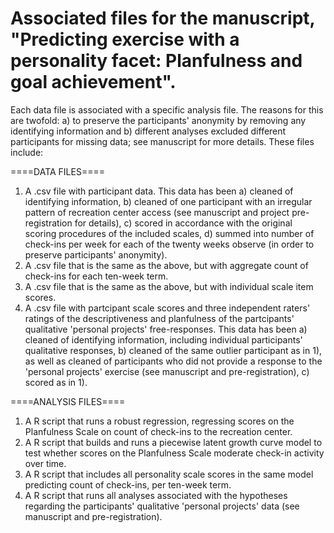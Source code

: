 # Associated files for the manuscript, "Predicting exercise with a personality facet: Planfulness and goal achievement".

Each data file is associated with a specific analysis file. The reasons for this are twofold: a) to preserve the participants' anonymity by removing any identifying information and b) different analyses excluded different participants for missing data; see manuscript for more details. These files include:

====DATA FILES====
1) A .csv file with participant data. This data has been a) cleaned of identifying information, b) cleaned of one participant with an irregular pattern of recreation center access (see manuscript and project pre-registration for details), c) scored in accordance with the original scoring procedures of the included scales, d) summed into number of check-ins per week for each of the twenty weeks observe (in order to preserve participants' anonymity). 
2) A .csv file that is the same as the above, but with aggregate count of check-ins for each ten-week term.
3) A .csv file that is the same as the above, but with individual scale item scores.
4) A .csv file with partcipant scale scores and three independent raters' ratings of the descriptiveness and planfulness of the partcipants' qualitative 'personal projects' free-responses. This data has been a) cleaned of identifying information, including individual participants' qualitative responses, b) cleaned of the same outlier participant as in 1), as well as cleaned of participants who did not provide a response to the 'personal projects' exercise (see manuscript and pre-registration), c) scored as in 1).

====ANALYSIS FILES====
1) A R script that runs a robust regression, regressing scores on the Planfulness Scale on count of check-ins to the recreation center.
2) A R script that builds and runs a piecewise latent growth curve model to test whether scores on the Planfulness Scale moderate check-in activity over time.
3) A R script that includes all personality scale scores in the same model predicting count of check-ins, per ten-week term.
4) A R script that runs all analyses associated with the hypotheses regarding the participants' qualitative 'personal projects' data (see manuscript and pre-registration).
